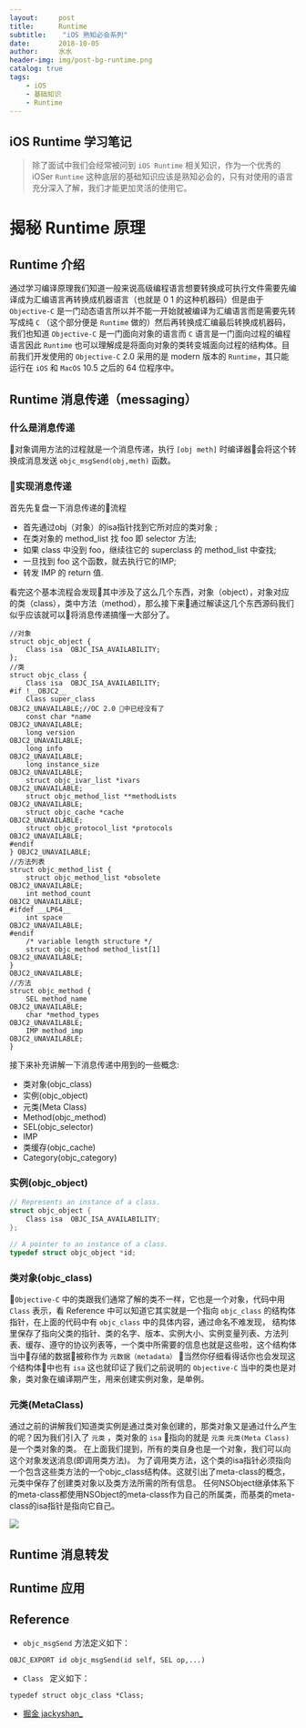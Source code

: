 ```yaml
---
layout:     post
title:      Runtime 
subtitle:    "iOS 熟知必会系列"
date:       2018-10-05
author:     水水
header-img: img/post-bg-runtime.png
catalog: true
tags:
    - iOS
    - 基础知识
    - Runtime
---
```


## iOS Runtime 学习笔记

> 除了面试中我们会经常被问到 `iOS Runtime` 相关知识，作为一个优秀的 iOSer `Runtime` 这种底层的基础知识应该是熟知必会的，只有对使用的语言充分深入了解，我们才能更加灵活的使用它。

# 揭秘 Runtime 原理 

## Runtime 介绍
通过学习编译原理我们知道一般来说高级编程语言想要转换成可执行文件需要先编译成为汇编语言再转换成机器语言（也就是 0 1 的这种机器码）但是由于 `Objective-C` 是一门动态语言所以并不能一开始就被编译为汇编语言而是需要先转写成纯 `C` （这个部分便是 `Runtime` 做的）然后再转换成汇编最后转换成机器码，我们也知道 `Objective-C` 是一门面向对象的语言而 `C` 语言是一门面向过程的编程语言因此 `Runtime` 也可以理解成是将面向对象的类转变城面向过程的结构体。目前我们开发使用的 `Objective-C` 2.0 采用的是 modern 版本的 `Runtime`，其只能运行在 `iOS` 和 `MacOS` 10.5 之后的 64 位程序中。


## Runtime 消息传递（messaging）

### 什么是消息传递
对象调用方法的过程就是一个消息传递，执行 `[obj meth]` 时编译器会将这个转换成消息发送 `objc_msgSend(obj,meth)` 函数。

### 实现消息传递
首先先复盘一下消息传递的流程
- 首先通过obj（对象）的isa指针找到它所对应的类对象 ;
- 在类对象的 method_list 找 foo 即 selector 方法;
- 如果 class 中没到 foo，继续往它的 superclass 的 method_list 中查找;
- 一旦找到 foo 这个函数，就去执行它的IMP;
- 转发 IMP 的 return 值.

看完这个基本流程会发现其中涉及了这么几个东西，对象（object），对象对应的类（class），类中方法（method），那么接下来通过解读这几个东西源码我们似乎应该就可以将消息传递搞懂一大部分了。

```objc
//对象
struct objc_object {
    Class isa  OBJC_ISA_AVAILABILITY;
};
//类
struct objc_class {
    Class isa  OBJC_ISA_AVAILABILITY;
#if !__OBJC2__
    Class super_class                                        OBJC2_UNAVAILABLE;//OC 2.0 中已经没有了
    const char *name                                         OBJC2_UNAVAILABLE;
    long version                                             OBJC2_UNAVAILABLE;
    long info                                                OBJC2_UNAVAILABLE;
    long instance_size                                       OBJC2_UNAVAILABLE;
    struct objc_ivar_list *ivars                             OBJC2_UNAVAILABLE;
    struct objc_method_list **methodLists                    OBJC2_UNAVAILABLE;
    struct objc_cache *cache                                 OBJC2_UNAVAILABLE;
    struct objc_protocol_list *protocols                     OBJC2_UNAVAILABLE;
#endif
} OBJC2_UNAVAILABLE;
//方法列表
struct objc_method_list {
    struct objc_method_list *obsolete                        OBJC2_UNAVAILABLE;
    int method_count                                         OBJC2_UNAVAILABLE;
#ifdef __LP64__
    int space                                                OBJC2_UNAVAILABLE;
#endif
    /* variable length structure */
    struct objc_method method_list[1]                        OBJC2_UNAVAILABLE;
}                                                            OBJC2_UNAVAILABLE;
//方法
struct objc_method {
    SEL method_name                                          OBJC2_UNAVAILABLE;
    char *method_types                                       OBJC2_UNAVAILABLE;
    IMP method_imp                                           OBJC2_UNAVAILABLE;
}
```

接下来补充讲解一下消息传递中用到的一些概念:
- 类对象(objc_class)
- 实例(objc_object)
- 元类(Meta Class)
- Method(objc_method)
- SEL(objc_selector)
- IMP
- 类缓存(objc_cache)
- Category(objc_category)


### 实例(objc_object)
```c
// Represents an instance of a class.
struct objc_object {
    Class isa  OBJC_ISA_AVAILABILITY;
};

// A pointer to an instance of a class.
typedef struct objc_object *id;

```

### 类对象(objc_class)
`Objective-C` 中的类跟我们通常了解的类不一样，它也是一个对象，代码中用 `Class` 表示，看 Reference 中可以知道它其实就是一个指向 `objc_class` 的结构体指针，在上面的代码中有 `objc_class` 中的具体内容，通过命名不难发现， 结构体里保存了指向父类的指针、类的名字、版本、实例大小、实例变量列表、方法列表、缓存、遵守的协议列表等，一个类中所需要的信息也就是这些啦，这个结构体当中存储的数据被称作为 `元数据（metadata）` 当然你仔细看得话你也会发现这个结构体中也有 `isa` 这也就印证了我们之前说明的 `Objective-C` 当中的类也是对象，类对象在编译期产生，用来创建实例对象，是单例。

### 元类(MetaClass)
通过之前的讲解我们知道类实例是通过类对象创建的，那类对象又是通过什么产生的呢？因为我们引入了 `元类` ，类对象的 `isa` 指向的就是 `元类` 
`元类(Meta Class)` 是一个类对象的类。
在上面我们提到，所有的类自身也是一个对象，我们可以向这个对象发送消息(即调用类方法)。
为了调用类方法，这个类的isa指针必须指向一个包含这些类方法的一个objc_class结构体。这就引出了meta-class的概念，元类中保存了创建类对象以及类方法所需的所有信息。
任何NSObject继承体系下的meta-class都使用NSObject的meta-class作为自己的所属类，而基类的meta-class的isa指针是指向它自己。


![](https://github.com/Yousanflics/yousanflics.github.io/tree/master/img/classic-runtime.png)




## Runtime 消息转发

## Runtime 应用

## Reference
- `objc_msgSend` 方法定义如下：

```objc
OBJC_EXPORT id objc_msgSend(id self, SEL op,...)
```

- `Class ` 定义如下：

``` objc
typedef struct objc_class *Class; 
```

- [掘金 jackyshan_](https://juejin.im/post/5ac0a6116fb9a028de44d717)